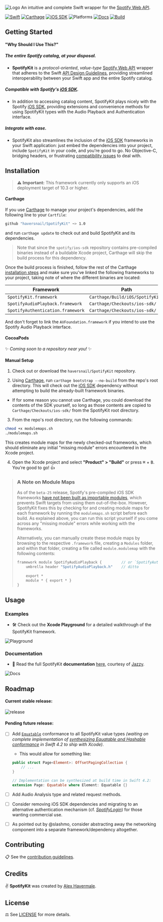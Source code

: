 ![Logo](Logo/SpotifyKit.png)
An intuitive and complete Swift wrapper for the [Spotify Web API][Web API].

[![Swift](https://img.shields.io/badge/Swift-4.1-orange.svg "Swift version")][Swift]
[![Carthage](https://img.shields.io/badge/Carthage-compatible-4BC51D.svg "Carthage compatible")][Carthage]
[![iOS SDK](https://img.shields.io/badge/iOS%20SDK-beta--25-blue.svg "Spotify iOS SDK release")][iOS SDK]
![Platforms](https://img.shields.io/badge/platform-iOS-lightgrey.svg "Platforms")
[![Docs](docs/documentation/badge.svg "Documentation coverage")][Docs]
[![Build](https://travis-ci.org/haversnail/SpotifyKit.svg?branch=master "latest build on master branch")][Travis CI]

## Getting Started

#### "Why Should I Use This?"

##### The entire Spotify catalog, at your disposal.
* **SpotifyKit** is a *protocol-oriented*, *value-type* [Spotify Web API][Web API] wrapper that adheres to the Swift [API Design Guidelines][Guidelines], providing streamlined interoperability between your Swift app and the entire Spotify catalog.

##### Compatible with Spotify's [iOS SDK][iOS SDK].
* In addition to accessing catalog content, SpotifyKit plays nicely with the Spotify [iOS SDK][iOS SDK], providing extensions and convenience methods for using SpotifyKit types with the Audio Playback and Authentication interface.

##### Integrate with ease.
* SpotifyKit also streamlines the inclusion of the [iOS SDK][iOS SDK] frameworks in your Swift application: just embed the dependencies into your project, include `SpotifyKit` in your code, and you're good to go. No Objective-C, bridging headers, or frustrating [compatibility issues][SDK-issue-811] to deal with.

## Installation

> ⚠️ **Important:** This framework currently only supports an iOS deployment target of 10.3 or higher.

#### Carthage

If you use [Carthage][Carthage] to manage your project's dependencies, add the following line to your `Cartfile`:
```bash
github "haversnail/SpotifyKit" ~> 1.0
```
and run `carthage update` to check out and build SpotifyKit and its dependencies.

> Note that since the `spotify/ios-sdk` repository contains pre-compiled binaries instead of a buildable Xcode project, Carthage will skip the build process for this dependency.

Once the build process is finished, follow the rest of the Carthage [installation steps](https://github.com/Carthage/Carthage#if-youre-building-for-ios-tvos-or-watchos) and make sure you've linked the following frameworks to your project, taking note of where the different binaries are located:

| Framework                         | Path                              |
| --------------------------------- | --------------------------------- |
| `SpotifyKit.framework`            | `Carthage/Build/iOS/SpotifyKit/`  |
| `SpotifyAudioPlayback.framework`  | `Carthage/Checkouts/ios-sdk/`     |
| `SpotifyAuthentication.framework` | `Carthage/Checkouts/ios-sdk/`     |

And don't forget to link the `AVFoundation.framework` if you intend to use the Spotify Audio Playback interface.

#### CocoaPods

✨ *Coming soon to a repository near you!* ✨

#### Manual Setup

1. Check out or download the `haversnail/SpotifyKit` repository.

2. Using [Carthage][Carthage], run `carthage bootstrap --no-build` from the repo's root directory. This will check out the [iOS SDK][iOS SDK] dependency without attempting to build the already-built framework binaries.

* If for some reason you cannot use Carthage, you could download the contents of the SDK yourself, so long as those contents are copied to `Carthage/Checkouts/ios-sdk/` from the SpotifyKit root directory.

3. From the repo's root directory, run the following commands:
```bash
chmod +x modulemaps.sh
./modulemaps.sh
```
This creates module maps for the newly checked-out frameworks, which should eliminate any initial "missing module" errors encountered in the Xcode project.

4. Open the Xcode project and select **"Product" > "Build"** or press <kbd>⌘</kbd> + <kbd>B</kbd>. You're good to go! 👍

> ### A Note on Module Maps
> As of the `beta-25` release, Spotify's pre-compiled iOS SDK frameworks [have not been built as importable modules][SDK-issue-811], which prevents Swift targets from using them out-of-the-box. However, SpotifyKit fixes this by checking for and creating module maps for each framework by running the `modulemaps.sh` script before each build. As explained above, you can run this script yourself if you come across any "missing module" errors while working with the frameworks.
>
> Alternatively, you can manually create these module maps by browsing to the respective `.framework` file, creating a `Modules` folder, and within that folder, creating a file called `module.modulemap` with the following contents:
>
> ```swift
> framework module SpotifyAudioPlayback {         // or `SpotifyAuthentication`
>     umbrella header "SpotifyAudioPlayback.h"    // ditto
>     
>     export *
>     module * { export * }
> }
> ```

## Usage

### Examples

- 🛠 Check out the **Xcode Playground** for a detailed walkthrough of the SpotifyKit framework.

![Playground](Screenshots/Playground-Screenshot.png)

### Documentation

- 📖 Read the full SpotifyKit **documentation** [here][Docs], courtesy of [Jazzy](https://github.com/realm/jazzy).

![Docs](Screenshots/Docs-Screenshot.png)

## Roadmap

#### Current stable release:
![release](https://img.shields.io/github/release/haversnail/SpotifyKit.svg "Current stable release")

#### Pending future release:

- [ ] Add  [`Equatable`](https://developer.apple.com/documentation/swift/equatable) conformance to all SpotifyKit value types *(waiting on complete implementation of [synthesizing Equatable and Hashable conformance](https://github.com/apple/swift-evolution/blob/master/proposals/0185-synthesize-equatable-hashable.md) in Swift 4.2 to ship with Xcode)*.

    - This would allow for something like:

    ```swift
    public struct Page<Element>: OffsetPagingCollection {
        // ...
    }

    // Implementation can be synthesized at build time in Swift 4.2:
    extension Page: Equatable where Element: Equatable {}
    ```

- [ ] Add Audio Analysis type and related request methods.

- [ ] Consider removing iOS SDK dependencies and migrating to an alternative authentication mechanism (cf. [*SpotifyLogin*](https://github.com/spotify/SpotifyLogin)) for those wanting commercial use.

- [ ] As pointed out by @slashmo, consider abstracting away the networking component into a separate framework/dependency altogether.

## Contributing

📋 See the [contribution guidelines](CONTRIBUTING.md).

## Credits

✌️ **SpotifyKit** was created by [Alex Havermale](mailto:alex.havermale@icloud.com).

## License

⚖️ See [LICENSE](LICENSE.txt) for more details.

[Docs]: https://haversnail.github.io/SpotifyKit/
[Web API]: https://developer.spotify.com/documentation/web-api/
[iOS SDK]: https://github.com/spotify/ios-sdk
[Swift]: https://swift.org
[Carthage]: https://github.com/Carthage/Carthage
[CocoaPods]: https://cocoapods.org/
[Guidelines]: https://swift.org/documentation/api-design-guidelines/
[Travis CI]: https://travis-ci.org/haversnail/SpotifyKit

[SDK-issue-811]: https://github.com/spotify/ios-sdk/issues/811
